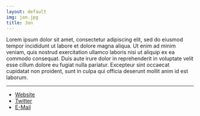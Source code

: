 ```yaml
---
layout: default
img: jon.jpg
title: Jon
---
```


Lorem ipsum dolor sit amet, consectetur adipiscing elit, sed do eiusmod tempor incididunt ut labore et dolore magna aliqua. Ut enim ad minim veniam, quis nostrud exercitation ullamco laboris nisi ut aliquip ex ea commodo consequat. Duis aute irure dolor in reprehenderit in voluptate velit esse cillum dolore eu fugiat nulla pariatur. Excepteur sint occaecat cupidatat non proident, sunt in culpa qui officia deserunt mollit anim id est laborum.


<hr class="intro-divider">
<div>
  <ul class="list-inline">
    <li>
      <a href="https://jsul.ly" class="btn btn-default btn-xs" target="_blank">
      <i class="fa fa-globe fa-fw"></i> <span class="network-name">Website</span></a>
    </li>
    <li>
      <a href="https://twitter.com/jsul_ly" class="btn btn-default btn-xs" target="_blank">
      <i class="fa fa-twitter fa-fw"></i><span class="network-name">Twitter</span></a>
    </li>
    <li>
      <a href="mailto:jon@sullivans.co" class="btn btn-default btn-xs" target="_blank">
      <i class="fa fa-envelope fa-fw"></i><span class="network-name"> E-Mail</span></a>
    </li>
  </ul>
</div>

